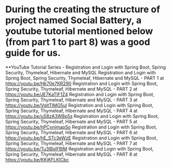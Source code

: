 # During the creating the structure of project named Social Battery, a youtube tutorial mentioned below (from part 1 to part 8) was a good guide for us.
**YouTube Tutorial Series - Registration and Login with Spring Boot, Spring Security, Thymeleaf, Hibernate and MySQL
Registration and Login with Spring Boot, Spring Security, Thymeleaf, Hibernate and MySQL - PART 1 at https://youtu.be/Hk70e7KR290
Registration and Login with Spring Boot, Spring Security, Thymeleaf, Hibernate and MySQL - PART 2 at https://youtu.be/JE7KaTIF1Z4
Registration and Login with Spring Boot, Spring Security, Thymeleaf, Hibernate and MySQL - PART 3 at https://youtu.be/VqitTIMG5uI
Registration and Login with Spring Boot, Spring Security, Thymeleaf, Hibernate and MySQL - PART 4 at https://youtu.be/uS8zA3W8p5s
Registration and Login with Spring Boot, Spring Security, Thymeleaf, Hibernate and MySQL - PART 5 at https://youtu.be/hPCynjmapSo
Registration and Login with Spring Boot, Spring Security, Thymeleaf, Hibernate and MySQL - PART 6 at https://youtu.be/hE_STc3eWzE
Registration and Login with Spring Boot, Spring Security, Thymeleaf, Hibernate and MySQL - PART 7 at https://youtu.be/Tu3lBxlFBlM
Registration and Login with Spring Boot, Spring Security, Thymeleaf, Hibernate and MySQL - PART 8 at https://youtu.be/KKjKFLKlCbc
